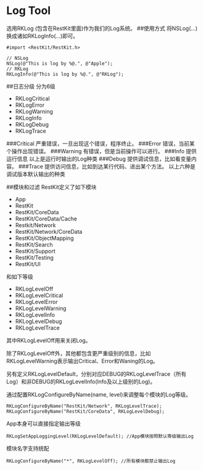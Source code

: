 # Log Tool
选用RKLog (包含在RestKit里面)作为我们的Log系统。
##使用方式
将NSLog(…)换成诸如RKLogInfo(…)即可。

    #import <RestKit/RestKit.h>
    
    // NSLog
    NSLog(@"This is log by %@.", @"Apple");
    // RKLog
    RKLogInfo(@"This is log by %@.", @"RKLog");

##日志分级
分为6级

* RKLogCritical
* RKLogError
* RKLogWarning
* RKLogInfo
* RKLogDebug
* RKLogTrace

###Critical
严重错误，一旦出现这个错误，程序终止。
###Error
错误，当前某个操作出现错误。
###Warning
有错误，但是当前操作可以进行。
###Info
提供运行信息
以上是运行时输出的Log种类
###Debug
提供调试信息，比如看变量内容。
###Trace
提供访问信息，比如到达某行代码、进出某个方法。
以上六种是调试版本默认输出的种类

##模块和过滤
RestKit定义了如下模块

* App
* RestKit
* RestKit/CoreData
* RestKit/CoreData/Cache
* Restkit/Network
* RestKit/Network/CoreData
* RestKit/ObjectMapping
* RestKit/Search
* RestKit/Support
* RestKit/Testing
* RestKit/UI

和如下等级

* RKLogLevelOff
* RKLogLevelCritical
* RKLogLevelError
* RKLogLevelWarning
* RKLogLevelInfo
* RKLogLevelDebug
* RKLogLevelTrace

其中RKLogLevelOff用来关闭Log。

除了RKLogLevelOff外，其他都包含更严重级别的信息，比如RKLogLevelWarning表示输出Critical、Error和Waning的Log。

另有定义RKLogLevelDefault，分别对应DEBUG的RKLogLevelTrace（所有Log）和非DEBUG的RKLogLevelInfo(Info及以上级别的Log)。

通过配置RKLogConfigureByName(name, level)来调整每个模块的Log等级。

    RKLogConfigureByName("RestKit/Network", RKLogLevelTrace);
    RKLogConfigureByName("RestKit/CoreData", RKLogLevelDebug);

App本身可以直接指定输出等级

    RKLogSetAppLoggingLevel(RKLogLevelDefault); //App模块按照默认等级输出Log

模块名字支持统配

    RKLogConfigureByName("*", RKLogLevelOff); //所有模块都禁止输出Log
